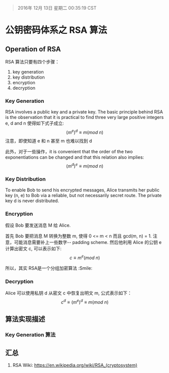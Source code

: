 > 2016年 12月 13日 星期二 00:35:19 CST

# 公钥密码体系之 RSA 算法

## Operation of RSA
RSA 算法只要有四个步骤：
1. key generation
2. key distribution
3. encryption
4. decryption

### Key Generation
RSA involves a public key and a private key. The basic principle behind RSA is the observation that it is practical to find three very large positive integers e, d and n 使得如下式子成立:
$$ (m^e)^d \equiv m (mod\ n)$$
注意，即使知道 e 和 n 甚至 m 也难以找到 d

此外，对于一些操作，it is convenient that the order of the two exponentiations can be changed and that this relation also implies:
$$ (m^d)^e \equiv m (mod\ n)$$

### Key Distribution
To enable Bob to send his encrypted messages, Alice transmits her public key (n, e) to Bob via a reliable, but not necessarily secret route. The private key d is never distributed.

### Encryption
假设 Bob 要发送消息 M 给 Alice.

首先 Bob 要把消息 M 转换为整数 m, 使得 0 <= m < n 而且 gcd(m, n) = 1. 注意，可能消息需要补上一些数字-- padding scheme. 然后他利用 Alice 的公钥 e 计算出密文 c, 可以表示如下:
$$ c \equiv m^e (mod\ n)$$

所以，其实 RSA是一个分组加密算法 :Smile: 

### Decryption
Alice 可以使用私钥 d 从密文 c 中恢复出明文 m, 公式表示如下：
$$ c^d \equiv (m^e)^d \equiv m (mod\ n)$$

## 算法实现描述
### Key Generation 算法


## 汇总
1. RSA Wiki: https://en.wikipedia.org/wiki/RSA_(cryptosystem)







